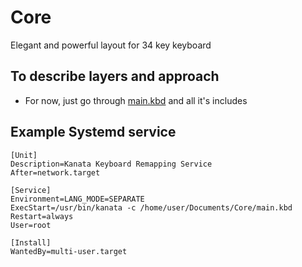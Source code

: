 # Core

Elegant and powerful layout for 34 key keyboard

## To describe layers and approach

- For now, just go through [main.kbd](main.kbd) and all it's includes

## Example Systemd service

```
[Unit]
Description=Kanata Keyboard Remapping Service
After=network.target

[Service]
Environment=LANG_MODE=SEPARATE
ExecStart=/usr/bin/kanata -c /home/user/Documents/Core/main.kbd
Restart=always
User=root

[Install]
WantedBy=multi-user.target
```
